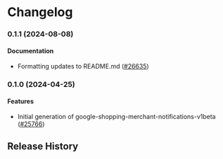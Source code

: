 # Changelog

### 0.1.1 (2024-08-08)

#### Documentation

* Formatting updates to README.md ([#26635](https://github.com/googleapis/google-cloud-ruby/issues/26635)) 

### 0.1.0 (2024-04-25)

#### Features

* Initial generation of google-shopping-merchant-notifications-v1beta ([#25766](https://github.com/googleapis/google-cloud-ruby/issues/25766)) 

## Release History
